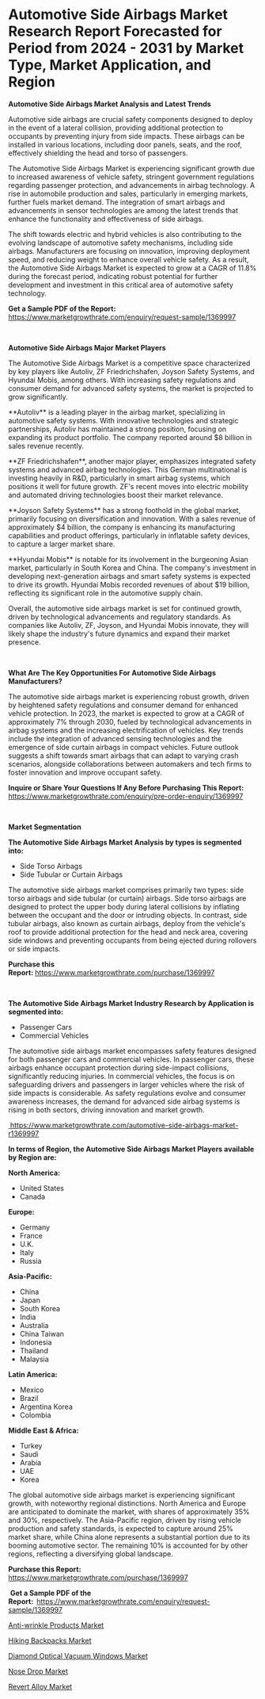 <p><h1>Automotive Side Airbags Market Research Report Forecasted for Period from 2024 -  2031 by Market Type, Market Application, and Region</h1></p><p><strong>Automotive Side Airbags Market Analysis and Latest Trends</strong></p>
<p><p>Automotive side airbags are crucial safety components designed to deploy in the event of a lateral collision, providing additional protection to occupants by preventing injury from side impacts. These airbags can be installed in various locations, including door panels, seats, and the roof, effectively shielding the head and torso of passengers. </p><p>The Automotive Side Airbags Market is experiencing significant growth due to increased awareness of vehicle safety, stringent government regulations regarding passenger protection, and advancements in airbag technology. A rise in automobile production and sales, particularly in emerging markets, further fuels market demand. The integration of smart airbags and advancements in sensor technologies are among the latest trends that enhance the functionality and effectiveness of side airbags.</p><p>The shift towards electric and hybrid vehicles is also contributing to the evolving landscape of automotive safety mechanisms, including side airbags. Manufacturers are focusing on innovation, improving deployment speed, and reducing weight to enhance overall vehicle safety. As a result, the Automotive Side Airbags Market is expected to grow at a CAGR of 11.8% during the forecast period, indicating robust potential for further development and investment in this critical area of automotive safety technology.</p></p>
<p><strong>Get a Sample PDF of the Report:&nbsp;</strong> <a href="https://www.marketgrowthrate.com/enquiry/request-sample/1369997">https://www.marketgrowthrate.com/enquiry/request-sample/1369997</a></p>
<p>&nbsp;</p>
<p><strong>Automotive Side Airbags Major Market Players</strong></p>
<p><p>The Automotive Side Airbags Market is a competitive space characterized by key players like Autoliv, ZF Friedrichshafen, Joyson Safety Systems, and Hyundai Mobis, among others. With increasing safety regulations and consumer demand for advanced safety systems, the market is projected to grow significantly.</p><p>**Autoliv** is a leading player in the airbag market, specializing in automotive safety systems. With innovative technologies and strategic partnerships, Autoliv has maintained a strong position, focusing on expanding its product portfolio. The company reported around $8 billion in sales revenue recently.</p><p>**ZF Friedrichshafen**, another major player, emphasizes integrated safety systems and advanced airbag technologies. This German multinational is investing heavily in R&D, particularly in smart airbag systems, which positions it well for future growth. ZF's recent moves into electric mobility and automated driving technologies boost their market relevance.</p><p>**Joyson Safety Systems** has a strong foothold in the global market, primarily focusing on diversification and innovation. With a sales revenue of approximately $4 billion, the company is enhancing its manufacturing capabilities and product offerings, particularly in inflatable safety devices, to capture a larger market share.</p><p>**Hyundai Mobis** is notable for its involvement in the burgeoning Asian market, particularly in South Korea and China. The company's investment in developing next-generation airbags and smart safety systems is expected to drive its growth. Hyundai Mobis recorded revenues of about $19 billion, reflecting its significant role in the automotive supply chain.</p><p>Overall, the automotive side airbags market is set for continued growth, driven by technological advancements and regulatory standards. As companies like Autoliv, ZF, Joyson, and Hyundai Mobis innovate, they will likely shape the industry's future dynamics and expand their market presence.</p></p>
<p>&nbsp;</p>
<p><strong>What Are The Key Opportunities For Automotive Side Airbags Manufacturers?</strong></p>
<p><p>The automotive side airbags market is experiencing robust growth, driven by heightened safety regulations and consumer demand for enhanced vehicle protection. In 2023, the market is expected to grow at a CAGR of approximately 7% through 2030, fueled by technological advancements in airbag systems and the increasing electrification of vehicles. Key trends include the integration of advanced sensing technologies and the emergence of side curtain airbags in compact vehicles. Future outlook suggests a shift towards smart airbags that can adapt to varying crash scenarios, alongside collaborations between automakers and tech firms to foster innovation and improve occupant safety.</p></p>
<p><strong>Inquire or Share Your Questions If Any Before Purchasing This Report:</strong> <a href="https://www.marketgrowthrate.com/enquiry/pre-order-enquiry/1369997">https://www.marketgrowthrate.com/enquiry/pre-order-enquiry/1369997</a></p>
<p>&nbsp;</p>
<p><strong>Market Segmentation</strong></p>
<p><strong>The Automotive Side Airbags Market Analysis by types is segmented into:</strong></p>
<p><ul><li>Side Torso Airbags</li><li>Side Tubular or Curtain Airbags</li></ul></p>
<p><p>The automotive side airbags market comprises primarily two types: side torso airbags and side tubular (or curtain) airbags. Side torso airbags are designed to protect the upper body during lateral collisions by inflating between the occupant and the door or intruding objects. In contrast, side tubular airbags, also known as curtain airbags, deploy from the vehicle's roof to provide additional protection for the head and neck area, covering side windows and preventing occupants from being ejected during rollovers or side impacts.</p></p>
<p><strong>Purchase this Report:&nbsp;</strong><a href="https://www.marketgrowthrate.com/purchase/1369997">https://www.marketgrowthrate.com/purchase/1369997</a></p>
<p>&nbsp;</p>
<p><strong>The Automotive Side Airbags Market Industry Research by Application is segmented into:</strong></p>
<p><ul><li>Passenger Cars</li><li>Commercial Vehicles</li></ul></p>
<p><p>The automotive side airbags market encompasses safety features designed for both passenger cars and commercial vehicles. In passenger cars, these airbags enhance occupant protection during side-impact collisions, significantly reducing injuries. In commercial vehicles, the focus is on safeguarding drivers and passengers in larger vehicles where the risk of side impacts is considerable. As safety regulations evolve and consumer awareness increases, the demand for advanced side airbag systems is rising in both sectors, driving innovation and market growth.</p></p>
<p><a href="https://www.marketgrowthrate.com/automotive-side-airbags-market-r1369997">&nbsp;https://www.marketgrowthrate.com/automotive-side-airbags-market-r1369997</a></p>
<p><strong>In terms of Region, the Automotive Side Airbags Market Players available by Region are:</strong></p>
<p>
    <p> <strong> North America: </strong>
        <ul>
            <li>United States</li>
            <li>Canada</li>
        </ul>
        </p> 
    <p> <strong> Europe: </strong>
        <ul>
            <li>Germany</li>
            <li>France</li>
            <li>U.K.</li>
            <li>Italy</li>
            <li>Russia</li>
        </ul>
        </p> 
    <p> <strong> Asia-Pacific: </strong>
        <ul>
            <li>China</li>
            <li>Japan</li>
            <li>South Korea</li>
            <li>India</li>
            <li>Australia</li>
            <li>China Taiwan</li>
            <li>Indonesia</li>
            <li>Thailand</li>
            <li>Malaysia</li>
        </ul>
        </p> 
    <p> <strong> Latin America: </strong>
        <ul>
            <li>Mexico</li>
            <li>Brazil</li>
            <li>Argentina Korea</li>
            <li>Colombia</li>
        </ul>
        </p> 
    <p> <strong> Middle East & Africa: </strong>
        <ul>
            <li>Turkey</li>
            <li>Saudi</li>
            <li>Arabia</li>
            <li>UAE</li>
            <li>Korea</li>
        </ul>
    </p>
    </p>
<p><p>The global automotive side airbags market is experiencing significant growth, with noteworthy regional distinctions. North America and Europe are anticipated to dominate the market, with shares of approximately 35% and 30%, respectively. The Asia-Pacific region, driven by rising vehicle production and safety standards, is expected to capture around 25% market share, while China alone represents a substantial portion due to its booming automotive sector. The remaining 10% is accounted for by other regions, reflecting a diversifying global landscape.</p></p>
<p><strong>Purchase this Report: </strong><a href="https://www.marketgrowthrate.com/purchase/1369997">https://www.marketgrowthrate.com/purchase/1369997</a></p>
<p>&nbsp;<strong>Get a Sample PDF of the Report:&nbsp;&nbsp;</strong><a href="https://www.marketgrowthrate.com/enquiry/request-sample/1369997">https://www.marketgrowthrate.com/enquiry/request-sample/1369997</a></p>
<p><strong></strong></p>
<p><p><a href="https://github.com/julyju69/Market-Research-Report-List-5/blob/main/anti-wrinkle-products-market.md">Anti-wrinkle Products Market</a></p><p><a href="https://medium.com/@afsanahossain341/global-hiking-backpacks-market-status-2024-2031-and-forecast-by-region-product-end-use-f33af2891818">Hiking Backpacks Market</a></p><p><a href="https://issuu.com/reportprime-2/docs/diamond-optical-vacuum-windows-mark_6794a7a7ec32c6">Diamond Optical Vacuum Windows Market</a></p><p><a href="https://www.linkedin.com/pulse/unveiling-market-trends-global-nose-drop-growth-regional-insights-t63fe">Nose Drop Market</a></p><p><a href="https://issuu.com/reportprime-2/docs/revert-alloy-market-size-2030.pptx_4cb1da3a2f9331">Revert Alloy Market</a></p></p>
